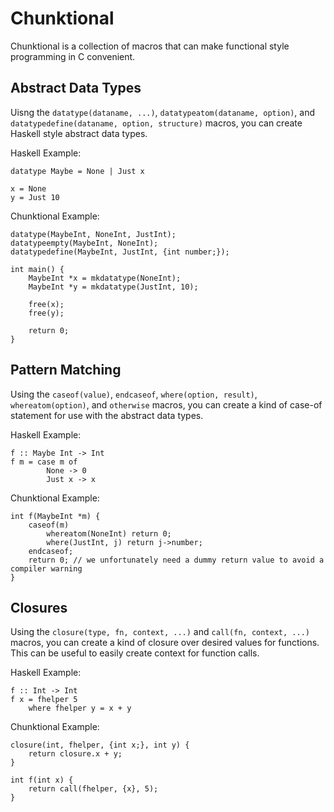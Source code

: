 # Chunktional

Chunktional is a collection of macros that can make functional style programming in C convenient.

## Abstract Data Types

Uisng the `datatype(dataname, ...)`, `datatypeatom(dataname, option)`, and `datatypedefine(dataname, option, structure)` macros, you can create Haskell style abstract data types.

Haskell Example:

	datatype Maybe = None | Just x

	x = None
	y = Just 10

Chunktional Example:

	datatype(MaybeInt, NoneInt, JustInt);
	datatypeempty(MaybeInt, NoneInt);
	datatypedefine(MaybeInt, JustInt, {int number;});

	int main() {
		MaybeInt *x = mkdatatype(NoneInt);
	    MaybeInt *y = mkdatatype(JustInt, 10);

		free(x);
		free(y);

		return 0;
	}

## Pattern Matching

Using the `caseof(value)`, `endcaseof`, `where(option, result)`, `whereatom(option)`, and `otherwise` macros, you can create a kind of case-of statement for use with the abstract data types.

Haskell Example:

	f :: Maybe Int -> Int
	f m = case m of
			None -> 0
			Just x -> x

Chunktional Example:

	int f(MaybeInt *m) {
		caseof(m)
	        whereatom(NoneInt) return 0;
	        where(JustInt, j) return j->number;
	    endcaseof;
	    return 0; // we unfortunately need a dummy return value to avoid a compiler warning
	}

## Closures

Using the `closure(type, fn, context, ...)` and `call(fn, context, ...)` macros, you can create a kind of closure over desired values for functions. This can be useful to easily create context for function calls.

Haskell Example:

	f :: Int -> Int
	f x = fhelper 5
		where fhelper y = x + y

Chunktional Example:

	closure(int, fhelper, {int x;}, int y) {
		return closure.x + y;
	}

	int f(int x) {
		return call(fhelper, {x}, 5);
	}
